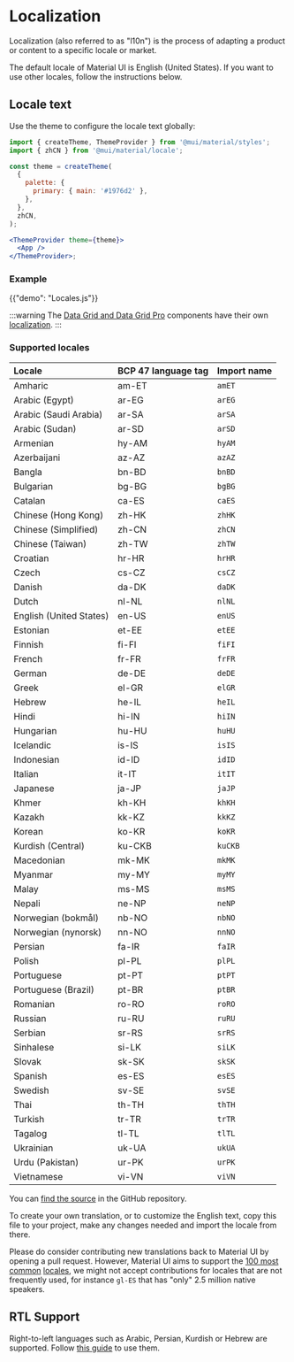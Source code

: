 # Localization

<p class="description">Localization (also referred to as "l10n") is the process of adapting a product or content to a specific locale or market.</p>

The default locale of Material UI is English (United States). If you want to use other locales, follow the instructions below.

## Locale text

Use the theme to configure the locale text globally:

```jsx
import { createTheme, ThemeProvider } from '@mui/material/styles';
import { zhCN } from '@mui/material/locale';

const theme = createTheme(
  {
    palette: {
      primary: { main: '#1976d2' },
    },
  },
  zhCN,
);

<ThemeProvider theme={theme}>
  <App />
</ThemeProvider>;
```

### Example

{{"demo": "Locales.js"}}

:::warning
The [Data Grid and Data Grid Pro](/x/react-data-grid/) components have their own [localization](/x/react-data-grid/localization/).
:::

### Supported locales

| Locale                  | BCP 47 language tag | Import name |
| :---------------------- | :------------------ | :---------- |
| Amharic                 | am-ET               | `amET`      |
| Arabic (Egypt)          | ar-EG               | `arEG`      |
| Arabic (Saudi Arabia)   | ar-SA               | `arSA`      |
| Arabic (Sudan)          | ar-SD               | `arSD`      |
| Armenian                | hy-AM               | `hyAM`      |
| Azerbaijani             | az-AZ               | `azAZ`      |
| Bangla                  | bn-BD               | `bnBD`      |
| Bulgarian               | bg-BG               | `bgBG`      |
| Catalan                 | ca-ES               | `caES`      |
| Chinese (Hong Kong)     | zh-HK               | `zhHK`      |
| Chinese (Simplified)    | zh-CN               | `zhCN`      |
| Chinese (Taiwan)        | zh-TW               | `zhTW`      |
| Croatian                | hr-HR               | `hrHR`      |
| Czech                   | cs-CZ               | `csCZ`      |
| Danish                  | da-DK               | `daDK`      |
| Dutch                   | nl-NL               | `nlNL`      |
| English (United States) | en-US               | `enUS`      |
| Estonian                | et-EE               | `etEE`      |
| Finnish                 | fi-FI               | `fiFI`      |
| French                  | fr-FR               | `frFR`      |
| German                  | de-DE               | `deDE`      |
| Greek                   | el-GR               | `elGR`      |
| Hebrew                  | he-IL               | `heIL`      |
| Hindi                   | hi-IN               | `hiIN`      |
| Hungarian               | hu-HU               | `huHU`      |
| Icelandic               | is-IS               | `isIS`      |
| Indonesian              | id-ID               | `idID`      |
| Italian                 | it-IT               | `itIT`      |
| Japanese                | ja-JP               | `jaJP`      |
| Khmer                   | kh-KH               | `khKH`      |
| Kazakh                  | kk-KZ               | `kkKZ`      |
| Korean                  | ko-KR               | `koKR`      |
| Kurdish (Central)       | ku-CKB              | `kuCKB`     |
| Macedonian              | mk-MK               | `mkMK`      |
| Myanmar                 | my-MY               | `myMY`      |
| Malay                   | ms-MS               | `msMS`      |
| Nepali                  | ne-NP               | `neNP`      |
| Norwegian (bokmål)      | nb-NO               | `nbNO`      |
| Norwegian (nynorsk)     | nn-NO               | `nnNO`      |
| Persian                 | fa-IR               | `faIR`      |
| Polish                  | pl-PL               | `plPL`      |
| Portuguese              | pt-PT               | `ptPT`      |
| Portuguese (Brazil)     | pt-BR               | `ptBR`      |
| Romanian                | ro-RO               | `roRO`      |
| Russian                 | ru-RU               | `ruRU`      |
| Serbian                 | sr-RS               | `srRS`      |
| Sinhalese               | si-LK               | `siLK`      |
| Slovak                  | sk-SK               | `skSK`      |
| Spanish                 | es-ES               | `esES`      |
| Swedish                 | sv-SE               | `svSE`      |
| Thai                    | th-TH               | `thTH`      |
| Turkish                 | tr-TR               | `trTR`      |
| Tagalog                 | tl-TL               | `tlTL`      |
| Ukrainian               | uk-UA               | `ukUA`      |
| Urdu (Pakistan)         | ur-PK               | `urPK`      |
| Vietnamese              | vi-VN               | `viVN`      |

<!-- #default-branch-switch -->

You can [find the source](https://github.com/mui/material-ui/blob/next/packages/mui-material/src/locale/index.ts) in the GitHub repository.

To create your own translation, or to customize the English text, copy this file to your project, make any changes needed and import the locale from there.

Please do consider contributing new translations back to Material UI by opening a pull request.
However, Material UI aims to support the [100 most common](https://en.wikipedia.org/wiki/List_of_languages_by_number_of_native_speakers) [locales](https://www.ethnologue.com/guides/ethnologue200), we might not accept contributions for locales that are not frequently used, for instance `gl-ES` that has "only" 2.5 million native speakers.

## RTL Support

Right-to-left languages such as Arabic, Persian, Kurdish or Hebrew are supported.
Follow [this guide](/material-ui/customization/right-to-left/) to use them.
